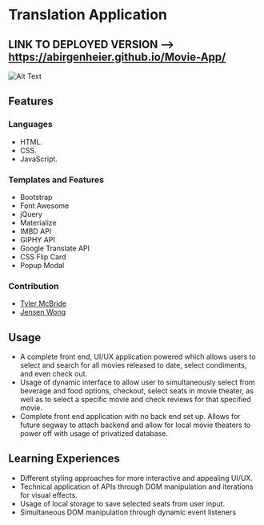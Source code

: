 # Translation Application

## LINK TO DEPLOYED VERSION --> https://abirgenheier.github.io/Movie-App/



![Alt Text](/gif.gif)

## Features
### Languages
* HTML.
* CSS.
* JavaScript.

### Templates and Features
* Bootstrap
* Font Awesome
* jQuery
* Materialize
* IMBD API
* GIPHY API
* Google Translate API
* CSS Flip Card
* Popup Modal

### Contribution
* [Tyler McBride](https://github.com/tymcbrid)
* [Jensen Wong](https://github.com/jensenwong1)

## Usage
* A complete front end, UI/UX application powered which allows users to select and search for all movies released to date, select condiments, and even check out. 
* Usage of dynamic interface to allow user to simultaneously select from beverage and food options, checkout, select seats in movie theater, as well as to select a specific movie and check reviews for that specified movie.
* Complete front end application with no back end set up. Allows for future segway to attach backend and allow for local movie theaters to power off with usage of privatized database.

## Learning Experiences 
* Different styling approaches for more interactive and appealing UI/UX.
* Technical application of APIs through DOM manipulation and iterations for visual effects.
* Usage of local storage to save selected seats from user input.
* Simultaneous DOM manipulation through dynamic event listeners


